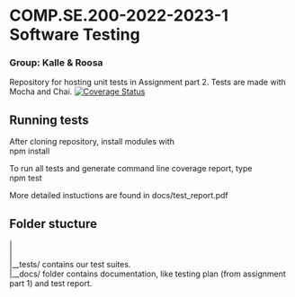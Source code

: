 # COMP.SE.200-2022-2023-1 Software Testing 
### Group: Kalle & Roosa
Repository for hosting unit tests in Assignment part 2. Tests are made with Mocha and Chai.
[![Coverage Status](https://coveralls.io/repos/github/nymank/KalleEtRoosa/badge.svg?branch=main)](https://coveralls.io/github/nymank/KalleEtRoosa?branch=main)

## Running tests
After cloning repository, install modules with  
    npm install  

To run all tests and generate command line coverage report, type  
    npm test  

More detailed instuctions are found in docs/test_report.pdf

## Folder stucture
|  
|  
|__tests/ contains our test suites.  
|__docs/ folder contains documentation, like testing plan (from assignment part 1) and test report.
